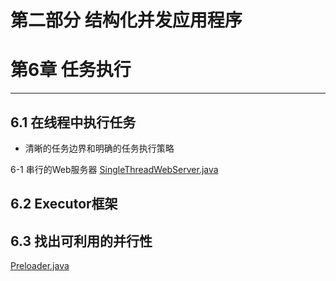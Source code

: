 # 第二部分 结构化并发应用程序
# 第6章 任务执行
---
## 6.1 在线程中执行任务
* 清晰的任务边界和明确的任务执行策略

6-1 串行的Web服务器
[SingleThreadWebServer.java](<https://github.com/BenYu2021/JavaConcurrencyInPracticeReadingNotes/blob/main/src/main/java/ch06/SingleThreadWebServer.java>)

## 6.2 Executor框架
## 6.3 找出可利用的并行性

[Preloader.java](<https://github.com/BenYu2021/JavaConcurrencyInPracticeReadingNotes/blob/main/src/main/java/ch06/Preloader.java>)
